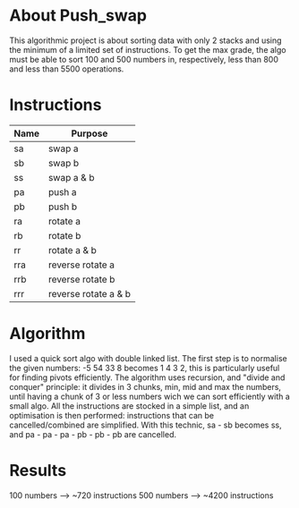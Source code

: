 # About Push_swap

This algorithmic project is about sorting data with only 2 stacks and using the minimum of a limited set of instructions.
To get the max grade, the algo must be able to sort 100 and 500 numbers in, respectively, less than 800 and less than 5500 operations.

# Instructions

| Name | Purpose |
|------|---------|
|   sa | swap a |
|   sb | swap b |
|   ss | swap a & b |
|   pa | push a  |
|   pb | push b  |
|   ra | rotate a |
|   rb | rotate b |
|   rr | rotate a & b |
|  rra | reverse rotate a |
|  rrb | reverse rotate b |
|  rrr | reverse rotate a & b |

# Algorithm

I used a quick sort algo with double linked list. 
The first step is to normalise the given numbers: -5 54 33 8 becomes 1 4 3 2, this is particularly useful for finding pivots efficiently. The algorithm uses recursion, and "divide and conquer" principle: it divides in 3 chunks, min, mid and max the numbers, until having a chunk of 3 or less numbers wich we can sort efficiently with a small algo. 
All the instructions are stocked in a simple list, and an optimisation is then performed: instructions that can be cancelled/combined are simplified. With this technic, sa - sb becomes ss, and pa - pa - pa - pb - pb - pb are cancelled.

# Results

100 numbers --> ~720 instructions
500 numbers --> ~4200 instructions
